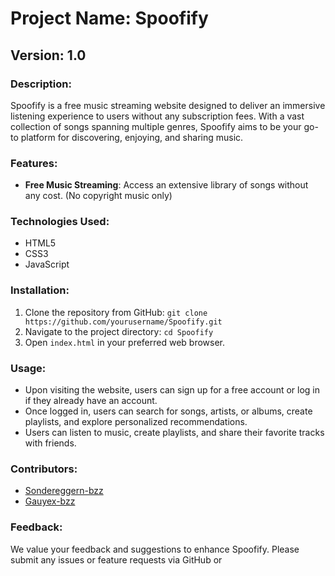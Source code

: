 # Project Name: Spoofify

## Version: 1.0

### Description:
Spoofify is a free music streaming website designed to deliver an immersive listening experience to users without any subscription fees. With a vast collection of songs spanning multiple genres, Spoofify aims to be your go-to platform for discovering, enjoying, and sharing music.

### Features:
- **Free Music Streaming**: Access an extensive library of songs without any cost. (No copyright music only)

### Technologies Used:
- HTML5
- CSS3
- JavaScript

### Installation:
1. Clone the repository from GitHub: `git clone https://github.com/yourusername/Spoofify.git`
2. Navigate to the project directory: `cd Spoofify`
3. Open `index.html` in your preferred web browser.

### Usage:
- Upon visiting the website, users can sign up for a free account or log in if they already have an account.
- Once logged in, users can search for songs, artists, or albums, create playlists, and explore personalized recommendations.
- Users can listen to music, create playlists, and share their favorite tracks with friends.

### Contributors:
- [Sondereggern-bzz](https://github.com/sondereggern-bzz)
- [Gauyex-bzz](https://github.com/gauyex-bzz)

### Feedback:
We value your feedback and suggestions to enhance Spoofify. Please submit any issues or feature requests via GitHub or